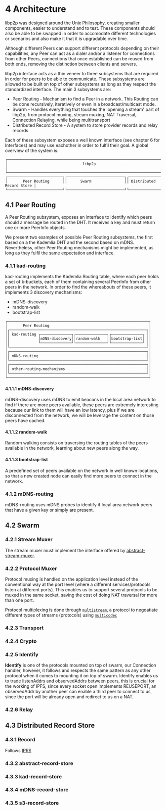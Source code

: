 4 Architecture
==============

libp2p was designed around the Unix Philosophy, creating smaller components, easier to understand and to test. These components should also be able to be swapped in order to accomodate different technologies or scenarios and also make it that it is upgradable over time.

Although different Peers can support different protocols depending on their capabilities, any Peer can act as a dialer and/or a listener for connections from other Peers, connections that once established can be reused from both ends, removing the distinction between clients and servers.

libp2p interface acts as a thin veneer to three subsystems that are required in order for peers to be able to communicate. These subsystems are allowed to be built on top of other subsystems as long as they respect the standardized interface. The main 3 subsystems are:

- Peer Routing - Mechanism to find a Peer in a network. This Routing can be done recursively, iteratively or even in a broadcast/multicast mode.
- Swarm - Handles everything that touches the 'opening a stream' part of libp2p, from protocol muxing, stream muxing, NAT Traversal, Connection Relaying, while being multitransport
- Distributed Record Store - A system to store provider records and relay records

Each of these subsystem exposes a well known interface (see chapter 6 for Interfaces) and may use eachother in order to fulfil their goal. A global overview of the system is:

```
┌─────────────────────────────────────────────────────────────────────────────────┐
│                                  libp2p                                         │
└─────────────────────────────────────────────────────────────────────────────────┘
┌─────────────────────────┐┌──────────────────────────┐┌──────────────────────────┐
│       Peer Routing      ││      Swarm               ││ Distributed Record Store │
└─────────────────────────┘└──────────────────────────┘└──────────────────────────┘
```

## 4.1 Peer Routing

A Peer Routing subsystem, exposes an interface to identify which peers should a message be routed in the DHT. It receives a key and must return one or more PeerInfo objects.

We present two examples of possible Peer Routing subsystems, the first based on a the Kademlia DHT and the second based on mDNS. Nevertheless, other Peer Routing mechanisms might be implemented, as long as they fulfil the same expectation and interface.

### 4.1.1 kad-routing

kad-routing implements the Kademlia Routing table, where each peer holds a set of k-buckets, each of them containing several PeerInfo from other peers in the network. In order to find the whereabouts of these peers, it implements 3 discovery mechanisms:

- mDNS-discovery
- random-walk
- bootstrap-list

```
┌────────────────────────────────────────────────────────────────┐
│       Peer Routing                                             │
│┌──────────────────────────────────────────────────────────────┐│
││ kad-routing ┌──────────────┐┌──────────────┐┌──────────────┐ ││
││             │mDNS-discovery││random-walk   ││bootstrap-list│ ││
││             └──────────────┘└──────────────┘└──────────────┘ ││
│└──────────────────────────────────────────────────────────────┘│
│┌──────────────────────────────────────────────────────────────┐│
││ mDNS-routing                                                 ││
│└──────────────────────────────────────────────────────────────┘│
│┌──────────────────────────────────────────────────────────────┐│
││ other-routing-mechanisms                                     ││
│└──────────────────────────────────────────────────────────────┘│
└────────────────────────────────────────────────────────────────┘
```

#### 4.1.1.1 mDNS-discovery

mDNS-discovery uses mDNS to emit beacons in the local area network to find if there are more peers available, these peers are extremely interesting because our link to them will have an low latency, plus if we are disconnected from the network, we will be leverage the content on those peers have cached.

#### 4.1.1.2 random-walk

Random walking consists on traversing the routing tables of the peers available in the network, learning about new peers along the way.

#### 4.1.1.3 bootstrap-list

A predefined set of peers available on the network in well known locations, so that a new created node can easily find more peers to connect in the network.

### 4.1.2 mDNS-routing

mDNS-routing uses mDNS probes to identify if local area network peers that have a given key or simply are present.








## 4.2 Swarm

### 4.2.1 Stream Muxer

The stream muxer must implement the interface offered by [abstract-stream-muxer](https://github.com/diasdavid/abstract-stream-muxer).

### 4.2.2 Protocol Muxer

Protocol muxing is handled on the application level instead of the conventional way at the port level (where a different services/protocols listen at different ports). This enables us to support several protocols to be muxed in the same socket, saving the cost of doing NAT traversal for more than one port.

Protocol multiplexing is done through [`multistream`](https://github.com/jbenet/multistream), a protocol to negoatiate different types of streams (protocols) using [`multicodec`](https://github.com/jbenet/multicodec)

### 4.2.3 Transport

### 4.2.4 Crypto

### 4.2.5 Identify

**Identify** is one of the protocols mounted on top of swarm, our Connection handler, however, it follows and respects the same pattern as any other protocol when it comes to mounting it on top of swarm. Identify enables us to trade listenAddrs and observedAddrs between peers, this is crucial for the working of IPFS, since every socket open implements REUSEPORT, an observedAddr by another peer can enable a third peer to connect to us, since the port will be already open and redirect to us on a NAT.

### 4.2.6 Relay












## 4.3 Distributed Record Store

### 4.3.1 Record

Follows [IPRS](https://github.com/ipfs/specs/tree/master/records)

### 4.3.2 abstract-record-store

### 4.3.3 kad-record-store

### 4.3.4 mDNS-record-store

### 4.3.5 s3-record-store


